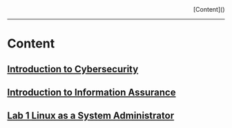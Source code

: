<div align="right"> [Content]() </div> 

***

# Content

## [Introduction to Cybersecurity]()
## [Introduction to Information Assurance]()

## [Lab 1 Linux as a System Administrator]()
